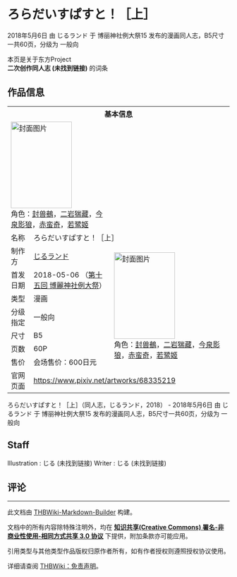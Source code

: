 # ろらだいすぱすと！［上］

<!-- source html: G:\repos\THBWiki-Markdown-Builder\THBWikiMarkdown\Temp\main\c\cd\ns0%3A%E3%82%8D%E3%82%89%E3%81%A0%E3%81%84%E3%81%99%E3%81%B1%E3%81%99%E3%81%A8%EF%BC%81%EF%BC%BB%E4%B8%8A%EF%BC%BD.html -->

2018年5月6日 由 じるランド 于 博丽神社例大祭15 发布的漫画同人志，B5尺寸一共60页，分级为 一般向

本页是关于东方Project  
 **二次创作同人志 (未找到链接)** 的词条
## 作品信息

<table><tbody><tr><th colspan="3">基本信息</th></tr><tr><td class="cover-artwork-mobile" colspan="2"><a href="./文件-ろらだいすぱすと！［上］封面.jpg.md" class="image" title="封面图片"><img alt="封面图片" src="https://upload.thwiki.cc/thumb/d/d6/%E3%82%8D%E3%82%89%E3%81%A0%E3%81%84%E3%81%99%E3%81%B1%E3%81%99%E3%81%A8%EF%BC%81%EF%BC%BB%E4%B8%8A%EF%BC%BD%E5%B0%81%E9%9D%A2.jpg/138px-%E3%82%8D%E3%82%89%E3%81%A0%E3%81%84%E3%81%99%E3%81%B1%E3%81%99%E3%81%A8%EF%BC%81%EF%BC%BB%E4%B8%8A%EF%BC%BD%E5%B0%81%E9%9D%A2.jpg" decoding="async" loading="lazy" width="138" height="196" srcset="https://upload.thwiki.cc/thumb/d/d6/%E3%82%8D%E3%82%89%E3%81%A0%E3%81%84%E3%81%99%E3%81%B1%E3%81%99%E3%81%A8%EF%BC%81%EF%BC%BB%E4%B8%8A%EF%BC%BD%E5%B0%81%E9%9D%A2.jpg/207px-%E3%82%8D%E3%82%89%E3%81%A0%E3%81%84%E3%81%99%E3%81%B1%E3%81%99%E3%81%A8%EF%BC%81%EF%BC%BB%E4%B8%8A%EF%BC%BD%E5%B0%81%E9%9D%A2.jpg 1.5x, https://upload.thwiki.cc/thumb/d/d6/%E3%82%8D%E3%82%89%E3%81%A0%E3%81%84%E3%81%99%E3%81%B1%E3%81%99%E3%81%A8%EF%BC%81%EF%BC%BB%E4%B8%8A%EF%BC%BD%E5%B0%81%E9%9D%A2.jpg/276px-%E3%82%8D%E3%82%89%E3%81%A0%E3%81%84%E3%81%99%E3%81%B1%E3%81%99%E3%81%A8%EF%BC%81%EF%BC%BB%E4%B8%8A%EF%BC%BD%E5%B0%81%E9%9D%A2.jpg 2x" data-file-width="846" data-file-height="1200"></a><div class="cover-char">角色：<a href="./封兽鵺.md" title="封兽鵺">封兽鵺</a>，<a href="./二岩猯藏.md" title="二岩猯藏">二岩猯藏</a>，<a href="./今泉影狼.md" title="今泉影狼">今泉影狼</a>，<a href="./赤蛮奇.md" title="赤蛮奇">赤蛮奇</a>，<a href="./若鹭姬.md" title="若鹭姬">若鹭姬</a></div></td>
</tr><tr><td class="label">名称</td><td colspan="2"> ろらだいすぱすと！［上］ </td></tr><tr><td class="label">制作方</td><td><a href="./じるランド.md" title="じるランド">じるランド</a></td><td class="cover-artwork" rowspan="7" style="min-width:196px;"><a href="./文件-ろらだいすぱすと！［上］封面.jpg.md" class="image" title="封面图片"><img alt="封面图片" src="https://upload.thwiki.cc/thumb/d/d6/%E3%82%8D%E3%82%89%E3%81%A0%E3%81%84%E3%81%99%E3%81%B1%E3%81%99%E3%81%A8%EF%BC%81%EF%BC%BB%E4%B8%8A%EF%BC%BD%E5%B0%81%E9%9D%A2.jpg/138px-%E3%82%8D%E3%82%89%E3%81%A0%E3%81%84%E3%81%99%E3%81%B1%E3%81%99%E3%81%A8%EF%BC%81%EF%BC%BB%E4%B8%8A%EF%BC%BD%E5%B0%81%E9%9D%A2.jpg" decoding="async" loading="lazy" width="138" height="196" srcset="https://upload.thwiki.cc/thumb/d/d6/%E3%82%8D%E3%82%89%E3%81%A0%E3%81%84%E3%81%99%E3%81%B1%E3%81%99%E3%81%A8%EF%BC%81%EF%BC%BB%E4%B8%8A%EF%BC%BD%E5%B0%81%E9%9D%A2.jpg/207px-%E3%82%8D%E3%82%89%E3%81%A0%E3%81%84%E3%81%99%E3%81%B1%E3%81%99%E3%81%A8%EF%BC%81%EF%BC%BB%E4%B8%8A%EF%BC%BD%E5%B0%81%E9%9D%A2.jpg 1.5x, https://upload.thwiki.cc/thumb/d/d6/%E3%82%8D%E3%82%89%E3%81%A0%E3%81%84%E3%81%99%E3%81%B1%E3%81%99%E3%81%A8%EF%BC%81%EF%BC%BB%E4%B8%8A%EF%BC%BD%E5%B0%81%E9%9D%A2.jpg/276px-%E3%82%8D%E3%82%89%E3%81%A0%E3%81%84%E3%81%99%E3%81%B1%E3%81%99%E3%81%A8%EF%BC%81%EF%BC%BB%E4%B8%8A%EF%BC%BD%E5%B0%81%E9%9D%A2.jpg 2x" data-file-width="846" data-file-height="1200"></a><div class="cover-char">角色：<a href="./封兽鵺.md" title="封兽鵺">封兽鵺</a>，<a href="./二岩猯藏.md" title="二岩猯藏">二岩猯藏</a>，<a href="./今泉影狼.md" title="今泉影狼">今泉影狼</a>，<a href="./赤蛮奇.md" title="赤蛮奇">赤蛮奇</a>，<a href="./若鹭姬.md" title="若鹭姬">若鹭姬</a></div></td>
</tr><tr><td class="label">首发日期</td><td>2018-05-06&#160;（<a href="/展会作品列表?e=%E5%8D%9A%E4%B8%BD%E7%A5%9E%E7%A4%BE%E4%BE%8B%E5%A4%A7%E7%A5%AD%2315">第十五回 博麗神社例大祭</a>）</td></tr><tr><td class="label">类型</td><td>漫画</td></tr><tr><td class="label">分级指定</td><td>一般向</td></tr><tr><td class="label">尺寸</td><td>B5</td></tr><tr><td class="label">页数</td><td>60P</td></tr><tr><td class="label">售价</td><td>会场售价：600日元</td></tr>
<tr><td class="label">官网页面</td><td colspan="2"><a rel="nofollow" class="external free" href="https://www.pixiv.net/artworks/68335219">https://www.pixiv.net/artworks/68335219</a></td></tr></tbody></table>

ろらだいすぱすと！［上］（同人志，じるランド，2018） - 2018年5月6日 由 じるランド 于 博丽神社例大祭15 发布的漫画同人志，B5尺寸一共60页，分级为 一般向
## Staff
Illustration
: じる (未找到链接)
Writer
: じる (未找到链接)

## 评论




---

此文档由 [THBWiki-Markdown-Builder](https://github.com/Delsin-Yu/THBWiki-Markdown-Builder) 构建。

文档中的所有内容除特殊注明外，均在 [**知识共享(Creative Commons) 署名-非商业性使用-相同方式共享 3.0 协议**](https://creativecommons.org/licenses/by-sa/3.0/deed.zh-hans) 下提供，附加条款亦可能应用。

引用类型与其他类型作品版权归原作者所有，如有作者授权则遵照授权协议使用。

详细请查阅 [THBWiki：免责声明](https://thbwiki.cc/THBWiki:%E5%85%8D%E8%B4%A3%E5%A3%B0%E6%98%8E)。

